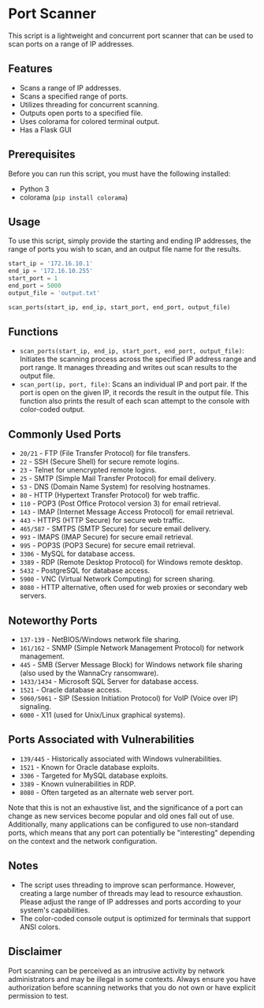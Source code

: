 # Port Scanner

This script is a lightweight and concurrent port scanner that can be used to scan ports on a range of IP addresses.

## Features

- Scans a range of IP addresses.
- Scans a specified range of ports.
- Utilizes threading for concurrent scanning.
- Outputs open ports to a specified file.
- Uses colorama for colored terminal output.
- Has a Flask GUI

## Prerequisites

Before you can run this script, you must have the following installed:
- Python 3
- colorama (`pip install colorama`)

## Usage

To use this script, simply provide the starting and ending IP addresses, the range of ports you wish to scan, and an output file name for the results.

```python
start_ip = '172.16.10.1'
end_ip = '172.16.10.255'
start_port = 1
end_port = 5000
output_file = 'output.txt'

scan_ports(start_ip, end_ip, start_port, end_port, output_file)
```

## Functions

- `scan_ports(start_ip, end_ip, start_port, end_port, output_file)`: Initiates the scanning process across the specified IP address range and port range. It manages threading and writes out scan results to the output file.
- `scan_port(ip, port, file)`: Scans an individual IP and port pair. If the port is open on the given IP, it records the result in the output file. This function also prints the result of each scan attempt to the console with color-coded output.

## Commonly Used Ports

- `20/21` - FTP (File Transfer Protocol) for file transfers.
- `22` - SSH (Secure Shell) for secure remote logins.
- `23` - Telnet for unencrypted remote logins.
- `25` - SMTP (Simple Mail Transfer Protocol) for email delivery.
- `53` - DNS (Domain Name System) for resolving hostnames.
- `80` - HTTP (Hypertext Transfer Protocol) for web traffic.
- `110` - POP3 (Post Office Protocol version 3) for email retrieval.
- `143` - IMAP (Internet Message Access Protocol) for email retrieval.
- `443` - HTTPS (HTTP Secure) for secure web traffic.
- `465/587` - SMTPS (SMTP Secure) for secure email delivery.
- `993` - IMAPS (IMAP Secure) for secure email retrieval.
- `995` - POP3S (POP3 Secure) for secure email retrieval.
- `3306` - MySQL for database access.
- `3389` - RDP (Remote Desktop Protocol) for Windows remote desktop.
- `5432` - PostgreSQL for database access.
- `5900` - VNC (Virtual Network Computing) for screen sharing.
- `8080` - HTTP alternative, often used for web proxies or secondary web servers.

## Noteworthy Ports

- `137-139` - NetBIOS/Windows network file sharing.
- `161/162` - SNMP (Simple Network Management Protocol) for network management.
- `445` - SMB (Server Message Block) for Windows network file sharing (also used by the WannaCry ransomware).
- `1433/1434` - Microsoft SQL Server for database access.
- `1521` - Oracle database access.
- `5060/5061` - SIP (Session Initiation Protocol) for VoIP (Voice over IP) signaling.
- `6000` - X11 (used for Unix/Linux graphical systems).

## Ports Associated with Vulnerabilities

- `139/445` - Historically associated with Windows vulnerabilities.
- `1521` - Known for Oracle database exploits.
- `3306` - Targeted for MySQL database exploits.
- `3389` - Known vulnerabilities in RDP.
- `8080` - Often targeted as an alternate web server port.

Note that this is not an exhaustive list, and the significance of a port can change as new services become popular and old ones fall out of use. Additionally, many applications can be configured to use non-standard ports, which means that any port can potentially be "interesting" depending on the context and the network configuration.

## Notes

- The script uses threading to improve scan performance. However, creating a large number of threads may lead to resource exhaustion. Please adjust the range of IP addresses and ports according to your system's capabilities.
- The color-coded console output is optimized for terminals that support ANSI colors.

## Disclaimer

Port scanning can be perceived as an intrusive activity by network administrators and may be illegal in some contexts. Always ensure you have authorization before scanning networks that you do not own or have explicit permission to test.
